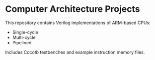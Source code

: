 # Computer Architecture Projects

This repository contains Verilog implementations of ARM-based CPUs:
- Single-cycle
- Multi-cycle
- Pipelined

Includes Cocotb testbenches and example instruction memory files.
